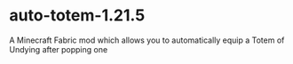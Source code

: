 # auto-totem-1.21.5
 A Minecraft Fabric mod which allows you to automatically equip a Totem of Undying after popping one
